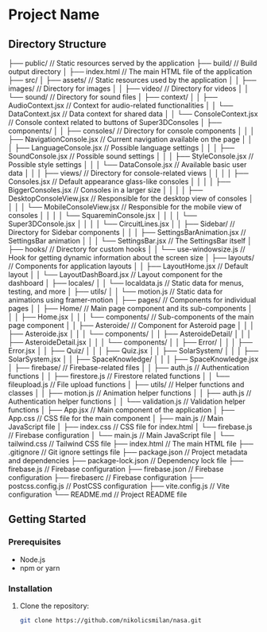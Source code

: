 # Project Name

## Directory Structure

├── public/ // Static resources served by the application
├── build/ // Build output directory
│ ├── index.html // The main HTML file of the application
├── src/
│ ├── assets/ // Static resources used by the application
│ │ ├── images/ // Directory for images
│ │ ├── video/ // Directory for videos
│ │ └── sound/ // Directory for sound files
│ ├── context/
│ │ ├── AudioContext.jsx // Context for audio-related functionalities
│ │ └── DataContext.jsx // Data context for shared data
│ │ └── ConsoleContext.jsx // Console context related to buttons of Super3DConsoles
│ ├── components/
│ │ ├── consoles/ // Directory for console components
│ │ │ ├── NavigationConsole.jsx // Current navigation available on the page
│ │ │ ├── LanguageConsole.jsx // Possible language settings
│ │ │ ├── SoundConsole.jsx // Possible sound settings
│ │ │ ├── StyleConsole.jsx // Possible style settings
│ │ │ └── DataConsole.jsx // Available basic user data
│ │ │ ├── views/ // Directory for console-related views
│ │ │ │ ├── Consoles.jsx // Default appearance glass-like consoles
│ │ │ │ ├── BiggerConsoles.jsx // Consoles in a larger size
│ │ │ │ ├── DesktopConsoleView.jsx // Responsible for the desktop view of consoles
│ │ │ │ └── MobileConsoleView.jsx // Responsible for the mobile view of consoles
│ │ │ │ └── SquareminConsole.jsx
│ │ │ │ └── Super3DConsole.jsx
│ │ │ │ └── CircuitLines.jsx
│ │ ├── Sidebar/ // Directory for Sidebar components
│ │ │ ├── SettingsBarAnimation.jsx // SettingsBar animation
│ │ │ └── SettingsBar.jsx // The SettingsBar itself
│ ├── hooks/ // Directory for custom hooks
│ │ └── use-windowsize.js // Hook for getting dynamic information about the screen size
│ ├── layouts/ // Components for application layouts
│ │ ├── LayoutHome.jsx // Default layout
│ │ └── LayoutDashBoard.jsx // Layout component for the dashboard
│ ├── locales/
│ │ └── localdata.js // Static data for menus, testing, and more
│ ├── utils/
│ │ └── motion.js // Static data for animations using framer-motion
│ ├── pages/ // Components for individual pages
│ │ ├── Home/ // Main page component and its sub-components
│ │ │ ├── Home.jsx
│ │ │ └── components/ // Sub-components of the main page component
│ │ ├── Asteroide/ // Component for Asteroid page
│ │ │ ├── Asteroide.jsx
│ │ │ └── components/
│ │ ├── AsteroideDetail/
│ │ │ ├── AsteroideDetail.jsx
│ │ │ └── components/
│ │ ├── Error/
│ │ │ ├── Error.jsx
│ │ ├── Quiz/
│ │ │ ├── Quiz.jsx
│ │ ├── SolarSystem/
│ │ │ ├── SolarSystem.jsx
│ │ ├── SpaceKnowledge/
│ │ │ ├── SpaceKnowledge.jsx
│ ├── firebase/ // Firebase-related files
│ │ ├── auth.js // Authentication functions
│ │ ├── firestore.js // Firestore related functions
│ │ └── fileupload.js // File upload functions
│ ├── utils/ // Helper functions and classes
│ │ ├── motion.js // Animation helper functions
│ │ ├── auth.js // Authentication helper functions
│ │ └── validation.js // Validation helper functions
│ ├── App.jsx // Main component of the application
│ ├── App.css // CSS file for the main component
│ ├── main.js // Main JavaScript file
│ ├── index.css // CSS file for index.html
│ └── firebase.js // Firebase configuration
│ └── main.js // Main JavaScript file
│ └── tailwind.css // Tailwind CSS file
├── index.html // The main HTML file
├── .gitignore // Git ignore settings file
├── package.json // Project metadata and dependencies
├── package-lock.json // Dependency lock file
├── firebase.js // Firebase configuration
├── firebase.json // Firebase configuration
├── firebaserc // Firebase configuration
├── postcss.config.js // PostCSS configuration
├── vite.config.js // Vite configuration
└── README.md // Project README file

## Getting Started

### Prerequisites

- Node.js
- npm or yarn

### Installation

1. Clone the repository:
   ```bash
   git clone https://github.com/nikolicsmilan/nasa.git